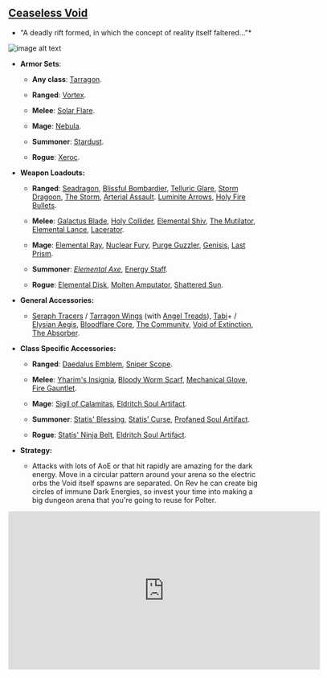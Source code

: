 ## [Ceaseless Void](https://calamitymod.gamepedia.com/Ceaseless_Void)

* "A deadly rift formed, in which the concept of reality itself faltered…"*

![image alt text](../public/BMbpD6rCZ1qoniF20u7H2A_img_66.png)

* **Armor Sets**:

    * **Any class**: [Tarragon](https://calamitymod.gamepedia.com/Tarragon_armor).

    * **Ranged**: [Vortex](https://terraria.gamepedia.com/Vortex_armor).

    * **Melee**: [Solar Flare](https://terraria.gamepedia.com/Solar_Flare_armor).

    * **Mage**: [Nebula](https://terraria.gamepedia.com/Nebula_armor).

    * **Summoner**: [Stardust](https://terraria.gamepedia.com/Stardust_armor).

    * **Rogue**: [Xeroc](https://calamitymod.gamepedia.com/Xeroc_armor).

* **Weapon Loadouts:**

    * **Ranged**: [Seadragon](https://calamitymod.gamepedia.com/Seadragon), [Blissful Bombardier](https://calamitymod.gamepedia.com/Blissful_Bombardier), [Telluric Glare](https://calamitymod.gamepedia.com/Telluric_Glare), [Storm Dragoon](https://calamitymod.gamepedia.com/Storm_Dragoon), [The Storm](https://calamitymod.gamepedia.com/The_Storm), [Arterial Assault](https://calamitymod.gamepedia.com/Arterial_Assault). [Luminite Arrows](https://terraria.gamepedia.com/Luminite_Arrow), [Holy Fire Bullets](https://calamitymod.gamepedia.com/Holy_Fire_Bullet).

    * **Melee**: [Galactus Blade](https://calamitymod.gamepedia.com/Galactus_Blade), [Holy Collider](https://calamitymod.gamepedia.com/Holy_Collider), [Elemental Shiv](https://calamitymod.gamepedia.com/Elemental_Shiv), [The Mutilator](https://calamitymod.gamepedia.com/The_Mutilator), [Elemental Lance](https://calamitymod.gamepedia.com/Elemental_Lance), [Lacerator](https://calamitymod.gamepedia.com/Lacerator).

    * **Mage**: [Elemental Ray](https://calamitymod.gamepedia.com/Elemental_Ray), [Nuclear Fury](https://calamitymod.gamepedia.com/Nuclear_Fury), [Purge Guzzler](https://calamitymod.gamepedia.com/Purge_Guzzler), [Genisis](https://calamitymod.gamepedia.com/Genisis), [Last Prism](https://terraria.gamepedia.com/Last_Prism).

    * **Summoner**: [*Elemental Axe*](https://calamitymod.gamepedia.com/Elemental_Axe), [Energy Staff](https://calamitymod.gamepedia.com/Energy_Staff).

    * **Rogue**: [Elemental Disk](https://calamitymod.gamepedia.com/Elemental_Disk), [Molten Amputator](https://calamitymod.gamepedia.com/Molten_Amputator), [Shattered Sun](https://calamitymod.gamepedia.com/Shattered_Sun).

* **General Accessories:**

    * [Seraph Tracers](https://calamitymod.gamepedia.com/Seraph_Tracers) / [Tarragon Wings](https://calamitymod.gamepedia.com/Wings) (with [Angel Treads](https://calamitymod.gamepedia.com/Angel_Treads)), [Tabi](https://terraria.gamepedia.com/Tabi)+ / [Elysian Aegis](https://calamitymod.gamepedia.com/Elysian_Aegis), [Bloodflare Core](https://calamitymod.gamepedia.com/Bloodflare_Core), [The Community](https://calamitymod.gamepedia.com/The_Community), [Void of Extinction](https://calamitymod.gamepedia.com/Void_of_Extinction), [The Absorber](https://calamitymod.gamepedia.com/The_Absorber).

* **Class Specific Accessories:**

    * **Ranged**: [Daedalus Emblem](https://calamitymod.gamepedia.com/Daedalus_Emblem), [Sniper Scope](https://terraria.gamepedia.com/Sniper_Scope).

    * **Melee**: [Yharim's Insignia](https://calamitymod.gamepedia.com/Yharim%27s_Insignia), [Bloody Worm Scarf](https://calamitymod.gamepedia.com/Bloody_Worm_Scarf), [Mechanical Glove](https://terraria.gamepedia.com/Mechanical_Glove), [Fire Gauntlet](https://terraria.gamepedia.com/Fire_Gauntlet).

    * **Mage**: [Sigil of Calamitas](https://calamitymod.gamepedia.com/Sigil_of_Calamitas), [Eldritch Soul Artifact](https://calamitymod.gamepedia.com/Eldritch_Soul_Artifact).
      
    * **Summoner**: [Statis' Blessing](https://calamitymod.gamepedia.com/Statis%27_Blessing), [Statis’ Curse](https://calamitymod.gamepedia.com/Statis%27_Curse), [Profaned Soul Artifact](https://calamitymod.gamepedia.com/Profaned_Soul_Artifact).
      
    * **Rogue**: [Statis' Ninja Belt](https://calamitymod.gamepedia.com/Statis%27_Ninja_Belt), [Eldritch Soul Artifact](https://calamitymod.gamepedia.com/Eldritch_Soul_Artifact).

* **Strategy:**

    * Attacks with lots of AoE or that hit rapidly are amazing for the dark energy. Move in a circular pattern around your arena so the electric orbs the Void itself spawns are separated. On Rev he can create big circles of immune Dark Energies, so invest your time into making a big dungeon arena that you're going to reuse for Polter.

<div align="center"><iframe width="620" height="315" src="https://www.youtube.com/embed/A6FJKm2V05E" frameborder="0" allowfullscreen></iframe></div>
